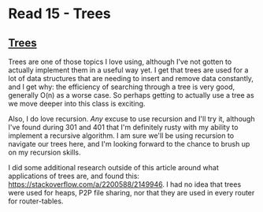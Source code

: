 # Read 15 - Trees

## [Trees](https://codefellows.github.io/common_curriculum/data_structures_and_algorithms/Code_401/class-15/resources/Trees.html)

Trees are one of those topics I love using, although I've not gotten to actually implement them in a useful way yet. I get that trees are used for a lot of data structures that are needing to insert and remove data constantly, and I get why: the efficiency of searching through a tree is very good, generally O(n) as a worse case. So perhaps getting to actually use a tree as we move deeper into this class is exciting.

Also, I do love recursion. *Any* excuse to use recursion and I'll try it, although I've found during 301 and 401 that I'm definitely rusty with my ability to implement a recursive algorithm. I am sure we'll be using recursion to navigate our trees here, and I'm looking forward to the chance to brush up on my recursion skills.

I did some additional research outside of this article around what applications of trees are, and found this: https://stackoverflow.com/a/2200588/2149946. I had no idea that trees were used for heaps, P2P file sharing, nor that they are used in every router for router-tables.
